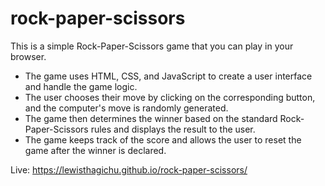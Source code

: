 # rock-paper-scissors
This is a simple Rock-Paper-Scissors game that you can play in your browser. 

* The game uses HTML, CSS, and JavaScript to create a user interface and handle the game logic.
* The user chooses their move by clicking on the corresponding button, and the computer's move is randomly generated.
* The game then determines the winner based on the standard Rock-Paper-Scissors rules and displays the result to the user.
* The game keeps track of the score and allows the user to reset the game after the winner is declared. 

Live: https://lewisthagichu.github.io/rock-paper-scissors/
